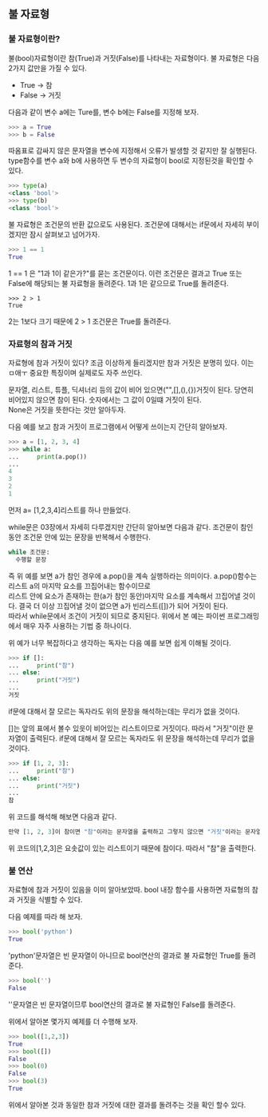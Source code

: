 ## 불 자료형

### 불 자료형이란?

불(bool)자료형이란 참(True)과 거짓(False)를 나타내는 자료형이다. 불 자료형은 다음 2가지 값만을 가질 수 있다.  

- True -> 참
- False -> 거짓

다음과 같이 변수 a에는 Ture를, 변수 b에는 False를 지정해 보자.  
```python
>>> a = True
>>> b = False
```
따옴표로 감싸지 않은 문자열을 변수에 지정해서 오류가 발생할 것 같지만 잘 실행된다. type함수를 변수 a와 b에 사용하면 두 변수의 자료형이 bool로 지정된것을 확인할 수 있다.  

```python
>>> type(a)
<class 'bool'>
>>> type(b)
<class 'bool'>
```

불 자료형은 조건문의 반환 값으로도 사용된다. 조건문에 대해서는 if문에서 자세히 부이겠지만 잠시 살펴보고 넘어가자.

```python
>>> 1 == 1
True
```

1 == 1 은 "1과 1이 같은가?"를 묻는 조건문이다. 이런 조건문은 결과고 True 또는 False에 해당되는 불 자료형을 돌려준다. 1과 1은 같으므로 True를 돌려준다.  

```pythob
>>> 2 > 1
True
```

2는 1보다 크기 때문에 2 > 1 조건문은 True를 돌려준다.


### 자료형의 참과 거짓

자료형에  참과 거짓이 있다? 조금 이상하게 들리겠지만 참과 거짓은 분명히 있다. 이는 ㅁ애ㅜ 중요한 특징이며 실제로도 자주 쓰인다.  

문자열, 리스트, 튜플, 딕셔너리 등의 값이 비어 있으면("",[],(),{})거짓이 된다. 당연히 비어있지 않으면 참이 된다. 숫자에서는 그 값이 0일떄 거짓이 된다.  
None은 거짓을 뜻한다는 것만 알아두자.  

다음 예를 보고 참과 거짓이 프로그램에서 어떻게 쓰이는지 간단히 알아보자.  
```python
>>> a = [1, 2, 3, 4]
>>> while a:
...     print(a.pop())
...
4
3
2
1
```

먼저 a= [1,2,3,4]리스트를 하나 만들었다.  

while문은 03장에서 자세히 다루겠지만 간단히 알아보면 다음과 같다. 조건문이 참인 동안 조건문 안에 있는 문장을 반복해서 수행한다.  
```python
while 조건문:
  수행할 문장
```
즉 위 예를 보면 a가 참인 경우에 a.pop()을 계속 실행하라는 의미이다. a.pop()함수는 리스트 a의 마지막 요소를 끄집어내는 함수이므로  
리스트 안에 요소가 존재하는 한(a가 참인 동안)마지막 요소를 계속해서 끄집어낼 것이다. 결국 더 이상 끄집어낼 것이 없으면 a가 빈리스트([])가 되어 거짓이 된다.  
따라서 while문에서 조건이 거짓이 되므로 중지된다. 위에서 본 예는 파이썬 프로그래밍에서 매우 자주 사용하는 기법 중 하나이다.  

위 예가 너무 복잡하다고 생각하는 독자는 다음 예를 보면 쉽게 이해될 것이다.  
```python
>>> if []:
...     print("참")
... else:
...     print("거짓")
...
거짓
```
if문에 대해서 잘 모르는 독자라도 위의 문장을 해석하는데는 무리가 없을 것이다.  

[]는 앞의 표에서 볼수 있읏이 비어있는 리스트이므로 거짓이다. 따라서 "거짓"이란 문자열이 출력된다. if문에 대해서 잘 모르는 독자라도 위 문장을 해석하는데 무리가 없을 것이다.  
```python
>>> if [1, 2, 3]:
...     print("참")
... else:
...     print("거짓")
... 
참
```
위 코드를 해석해 해보면 다음과 같다.  
```python
만약 [1, 2, 3]이 참이면 "참"이라는 문자열을 출력하고 그렇지 않으면 "거짓"이라는 문자열을 출력하라.
```

위 코드의[1,2,3]은 요솟값이 있는 리스트이기 때문에 참이다. 따라서 "참"을 출력한다.  

### 불 연산

자료형에 참과 거짓이 있음을 이미 알아보았따. bool 내장 함수를 사용하면 자료형의 참과 거짓을 식별할 수 있다.  

다음 예제를 따라 해 보자.
```python
>>> bool('python')
True
```
'python'문자열은 빈 문자열이 아니므로 bool연산의 결과로 불 자료형인 True를 돌려준다.  
```python
>>> bool('')
False
```
''문자열은 빈 문자열이므루 bool연산의 결과로 불 자료형인 False를 돌려준다.  

위에서 알아본 몇가지 예제를 더 수행해 보자.  
```python
>>> bool([1,2,3])
True
>>> bool([])
False
>>> bool(0)
False
>>> bool(3)
True
```
위에서 알아본 것과 동일한 참과 거짓에 대한 결과를 돌려주는 것을 확인 할수 있다.  
